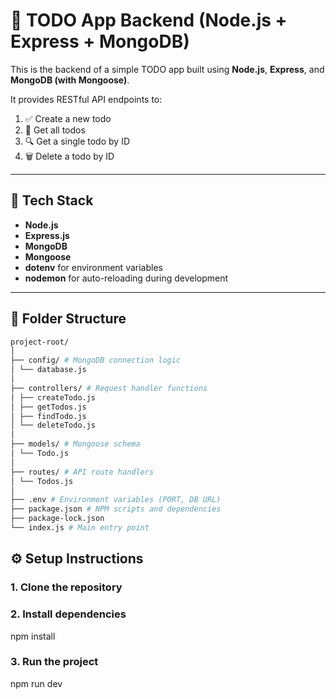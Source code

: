 # 📝 TODO App Backend (Node.js + Express + MongoDB)

This is the backend of a simple TODO app built using **Node.js**, **Express**, and **MongoDB (with Mongoose)**.

It provides RESTful API endpoints to:
1. ✅ Create a new todo
2. 📄 Get all todos
3. 🔍 Get a single todo by ID
4. 🗑️ Delete a todo by ID

---

## 🚀 Tech Stack

- **Node.js**
- **Express.js**
- **MongoDB**
- **Mongoose**
- **dotenv** for environment variables
- **nodemon** for auto-reloading during development

---

## 📁 Folder Structure

```bash
project-root/
│
├── config/ # MongoDB connection logic
│ └── database.js
│
├── controllers/ # Request handler functions
│ ├── createTodo.js
│ ├── getTodos.js
│ ├── findTodo.js
│ └── deleteTodo.js
│
├── models/ # Mongoose schema
│ └── Todo.js
│
├── routes/ # API route handlers
│ └── Todos.js
│
├── .env # Environment variables (PORT, DB URL)
├── package.json # NPM scripts and dependencies
├── package-lock.json
└── index.js # Main entry point
```

## ⚙️ Setup Instructions

### 1. Clone the repository
### 2. Install dependencies
  npm install
### 3. Run the project 
  npm run dev
